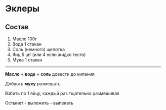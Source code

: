 # Эклеры

## Состав

1. Масло 100г
2. Вода 1 стакан
3. Соль (немного) щепотка
4. Яиц 5 шт (или 4 если жидко тесто)
5. Мука 1 стакан

---

**Масло** + **вода** + **соль** довести до кипения

Добавть **муку** размешать

Взбить по 1 яйцу, каждый раз тщательно размешивая

Остынет - выложить - выпекать
